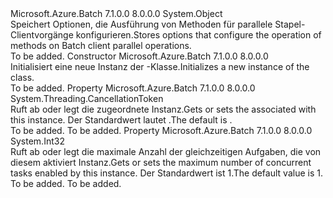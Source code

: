 <Type Name="BatchClientParallelOptions" FullName="Microsoft.Azure.Batch.BatchClientParallelOptions">
  <TypeSignature Language="C#" Value="public class BatchClientParallelOptions" />
  <TypeSignature Language="ILAsm" Value=".class public auto ansi beforefieldinit BatchClientParallelOptions extends System.Object" />
  <TypeSignature Language="DocId" Value="T:Microsoft.Azure.Batch.BatchClientParallelOptions" />
  <TypeSignature Language="VB.NET" Value="Public Class BatchClientParallelOptions" />
  <TypeSignature Language="F#" Value="type BatchClientParallelOptions = class" />
  <AssemblyInfo>
    <AssemblyName>Microsoft.Azure.Batch</AssemblyName>
    <AssemblyVersion>7.1.0.0</AssemblyVersion>
    <AssemblyVersion>8.0.0.0</AssemblyVersion>
  </AssemblyInfo>
  <Base>
    <BaseTypeName>System.Object</BaseTypeName>
  </Base>
  <Interfaces />
  <Docs>
    <summary>
            <span data-ttu-id="978b5-101">Speichert Optionen, die Ausführung von Methoden für parallele Stapel-Clientvorgänge konfigurieren.</span><span class="sxs-lookup"><span data-stu-id="978b5-101">Stores options that configure the operation of methods on Batch client parallel operations.</span></span>
            </summary>
    <remarks>To be added.</remarks>
  </Docs>
  <Members>
    <Member MemberName=".ctor">
      <MemberSignature Language="C#" Value="public BatchClientParallelOptions ();" />
      <MemberSignature Language="ILAsm" Value=".method public hidebysig specialname rtspecialname instance void .ctor() cil managed" />
      <MemberSignature Language="DocId" Value="M:Microsoft.Azure.Batch.BatchClientParallelOptions.#ctor" />
      <MemberSignature Language="VB.NET" Value="Public Sub New ()" />
      <MemberType>Constructor</MemberType>
      <AssemblyInfo>
        <AssemblyName>Microsoft.Azure.Batch</AssemblyName>
        <AssemblyVersion>7.1.0.0</AssemblyVersion>
        <AssemblyVersion>8.0.0.0</AssemblyVersion>
      </AssemblyInfo>
      <Parameters />
      <Docs>
        <summary>
            <span data-ttu-id="978b5-102">Initialisiert eine neue Instanz der <see cref="T:Microsoft.Azure.Batch.BatchClientParallelOptions" />-Klasse.</span><span class="sxs-lookup"><span data-stu-id="978b5-102">Initializes a new instance of the <see cref="T:Microsoft.Azure.Batch.BatchClientParallelOptions" /> class.</span></span>
            </summary>
        <remarks>To be added.</remarks>
      </Docs>
    </Member>
    <Member MemberName="CancellationToken">
      <MemberSignature Language="C#" Value="public System.Threading.CancellationToken CancellationToken { get; set; }" />
      <MemberSignature Language="ILAsm" Value=".property instance valuetype System.Threading.CancellationToken CancellationToken" />
      <MemberSignature Language="DocId" Value="P:Microsoft.Azure.Batch.BatchClientParallelOptions.CancellationToken" />
      <MemberSignature Language="VB.NET" Value="Public Property CancellationToken As CancellationToken" />
      <MemberSignature Language="F#" Value="member this.CancellationToken : System.Threading.CancellationToken with get, set" Usage="Microsoft.Azure.Batch.BatchClientParallelOptions.CancellationToken" />
      <MemberType>Property</MemberType>
      <AssemblyInfo>
        <AssemblyName>Microsoft.Azure.Batch</AssemblyName>
        <AssemblyVersion>7.1.0.0</AssemblyVersion>
        <AssemblyVersion>8.0.0.0</AssemblyVersion>
      </AssemblyInfo>
      <ReturnValue>
        <ReturnType>System.Threading.CancellationToken</ReturnType>
      </ReturnValue>
      <Docs>
        <summary>
            <span data-ttu-id="978b5-103">Ruft ab oder legt die <see cref="T:System.Threading.CancellationToken" /> zugeordnete <see cref="T:Microsoft.Azure.Batch.BatchClientParallelOptions" /> Instanz.</span><span class="sxs-lookup"><span data-stu-id="978b5-103">Gets or sets the <see cref="T:System.Threading.CancellationToken" /> associated with this <see cref="T:Microsoft.Azure.Batch.BatchClientParallelOptions" /> instance.</span></span>
            <span data-ttu-id="978b5-104">Der Standardwert lautet <see cref="P:System.Threading.CancellationToken.None" />.</span><span class="sxs-lookup"><span data-stu-id="978b5-104">The default is <see cref="P:System.Threading.CancellationToken.None" />.</span></span>
            </summary>
        <value>To be added.</value>
        <remarks>To be added.</remarks>
      </Docs>
    </Member>
    <Member MemberName="MaxDegreeOfParallelism">
      <MemberSignature Language="C#" Value="public int MaxDegreeOfParallelism { get; set; }" />
      <MemberSignature Language="ILAsm" Value=".property instance int32 MaxDegreeOfParallelism" />
      <MemberSignature Language="DocId" Value="P:Microsoft.Azure.Batch.BatchClientParallelOptions.MaxDegreeOfParallelism" />
      <MemberSignature Language="VB.NET" Value="Public Property MaxDegreeOfParallelism As Integer" />
      <MemberSignature Language="F#" Value="member this.MaxDegreeOfParallelism : int with get, set" Usage="Microsoft.Azure.Batch.BatchClientParallelOptions.MaxDegreeOfParallelism" />
      <MemberType>Property</MemberType>
      <AssemblyInfo>
        <AssemblyName>Microsoft.Azure.Batch</AssemblyName>
        <AssemblyVersion>7.1.0.0</AssemblyVersion>
        <AssemblyVersion>8.0.0.0</AssemblyVersion>
      </AssemblyInfo>
      <ReturnValue>
        <ReturnType>System.Int32</ReturnType>
      </ReturnValue>
      <Docs>
        <summary>
            <span data-ttu-id="978b5-105">Ruft ab oder legt die maximale Anzahl der gleichzeitigen Aufgaben, die von diesem aktiviert <see cref="T:Microsoft.Azure.Batch.BatchClientParallelOptions" /> Instanz.</span><span class="sxs-lookup"><span data-stu-id="978b5-105">Gets or sets the maximum number of concurrent tasks enabled by this <see cref="T:Microsoft.Azure.Batch.BatchClientParallelOptions" /> instance.</span></span>
            <span data-ttu-id="978b5-106">Der Standardwert ist 1.</span><span class="sxs-lookup"><span data-stu-id="978b5-106">The default value is 1.</span></span>
            </summary>
        <value>To be added.</value>
        <remarks>To be added.</remarks>
      </Docs>
    </Member>
  </Members>
</Type>